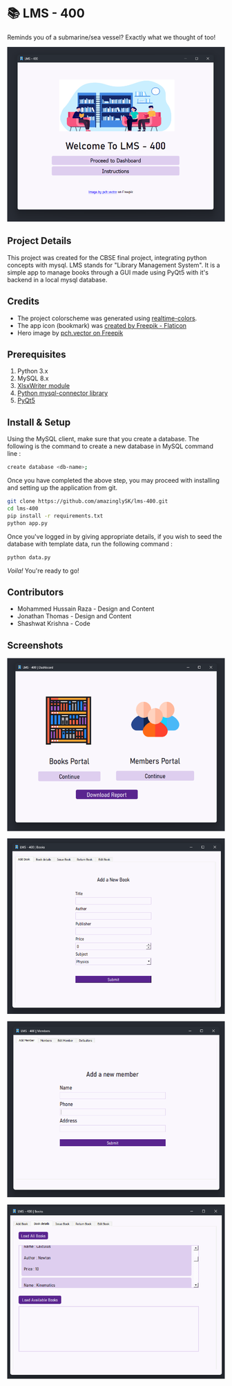 # 📚 LMS - 400

Reminds you of a submarine/sea vessel? Exactly what we thought of too!

![](./images/main_page.png)

## Project Details

This project was created for the CBSE final project, integrating python concepts with mysql. LMS stands for "Library Management System". It is a simple app to manage books through a GUI made using PyQt5 with it's backend in a local mysql database.

## Credits

-   The project colorscheme was generated using [realtime-colors](https://realtimecolors.com/?colors=0a050f-faf7fd-59248f-deceef-7305e1).
-   The app icon (bookmark) was <a href="https://www.flaticon.com/free-icons/bookmark" title="bookmark icons">created by Freepik - Flaticon</a>
-   Hero image by <a href = "https://www.freepik.com/free-vector/people-library-flat-vector-illustration_9176169.htm#query=library%20svg&position=6&from_view=keyword&track=ais">pch.vector on Freepik</a>

## Prerequisites

1. Python 3.x
2. MySQL 8.x
3. [XlsxWriter module](https://pypi.org/project/XlsxWriter/)
4. [Python mysql-connector library](https://pypi.org/project/mysql-connector-python/)
5. [PyQt5](https://pypi.org/project/PyQt5/)

## Install & Setup

Using the MySQL client, make sure that you create a database. The following is the command to create a new database in MySQL command line :

```bash
create database <db-name>;
```

Once you have completed the above step, you may proceed with installing and setting up the application from git.

```bash
git clone https://github.com/amazinglySK/lms-400.git
cd lms-400
pip install -r requirements.txt
python app.py
```

Once you've logged in by giving appropriate details, if you wish to seed the database with template data, run the following command :

```bash
python data.py
```

_Voila!_ You're ready to go!

## Contributors

- Mohammed Hussain Raza - Design and Content
- Jonathan Thomas - Design and Content
- Shashwat Krishna - Code

## Screenshots

<p align = "center">

![](./images/dashboard.png)

![](./images/book_page.png)

![](./images/member_window.png)

![](./images/scroll_comp.png)

</p>
